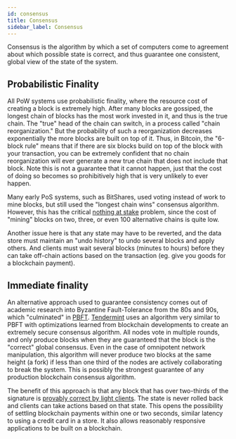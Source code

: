 ```yaml
---
id: consensus 
title: Consensus 
sidebar_label: Consensus 
---
```


Consensus is the algorithm by which a set of computers come to agreement about which possible state is correct, and thus guarantee one consistent, global view of the state of the system.

## Probabilistic Finality

All PoW systems use probabilistic finality, where the resource cost of creating a block is extremely high. After many blocks are gossiped, the longest chain of blocks has the most work invested in it, and thus is the true chain. The "true" head of the chain can switch, in a process called "chain reorganization." But the probability of such a reorganization decreases exponentially the more blocks are built on top of it. Thus, in Bitcoin, the "6-block rule" means that if there are six blocks build on top of the block with your transaction, you can be extremely confident that no chain reorganization will ever generate a new true chain that does not include that block. Note this is not a guarantee that it cannot happen, just that the cost of doing so becomes so prohibitively high that is very unlikely to ever happen.

Many early PoS systems, such as BitShares, used voting instead of work to mine blocks, but still used the "longest chain wins" consensus algorithm. However, this has the critical [nothing at stake](https://github.com/ethereum/wiki/wiki/Problems#8-proof-of-stake) problem, since the cost of "mining" blocks on two, three, or even 100 alternative chains is quite low.

Another issue here is that any state may have to be reverted, and the data store must maintain an "undo history" to undo several blocks and apply others. And clients must wait several blocks (minutes to hours) before they can take off-chain actions based on the transaction (eg. give you goods for a blockchain payment).

## Immediate finality

An alternative approach used to guarantee consistency comes out of academic research into Byzantine Fault-Tolerance from the 80s and 90s, which "culminated" in [PBFT](http://pmg.csail.mit.edu/papers/osdi99.pdf). [Tendermint](https://tendermint.com/) uses an algorithm very similar to PBFT with optimizations learned from blockchain developments to create an extremely secure consensus algorithm. All nodes vote in multiple rounds, and only produce blocks when they are guaranteed that the block is the "correct" global consensus. Even in the case of omnipotent network manipulation, this algorithm will never produce two blocks at the same height (a fork) if less than one third of the nodes are actively collaborating to break the system. This is possibly the strongest guarantee of any production blockchain consensus algorithm.

The benefit of this approach is that any block that has over two-thirds of the signature is [provably correct by light clients](https://blog.cosmos.network/light-clients-in-tendermint-consensus-1237cfbda104). The state is never rolled back and clients can take actions based on that state. This opens the possibility of settling blockchain payments within one or two seconds, similar latency to using a credit card in a store. It also allows reasonably responsive applications to be built on a blockchain.
